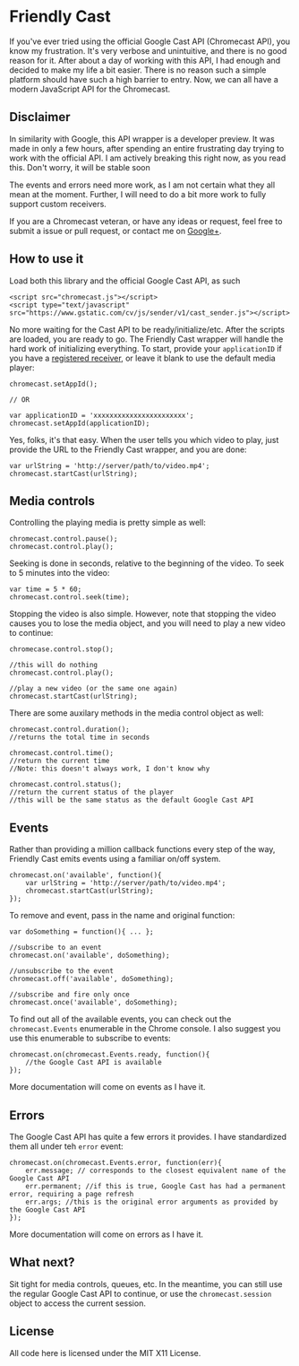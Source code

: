 # Friendly Cast

If you've ever tried using the official Google Cast API (Chromecast API), you know my frustration. It's very verbose and unintuitive, and there is no good reason for it. After about a day of working with this API, I had enough and decided to make my life a bit easier. There is no reason such a simple platform should have such a high barrier to entry. Now, we can all have a modern JavaScript API for the Chromecast. 

## Disclaimer

In similarity with Google, this API wrapper is a developer preview. It was made in only a few hours, after spending an entire frustrating day trying to work with the official API. I am actively breaking this right now, as you read this. Don't worry, it will be stable soon

The events and errors need more work, as I am not certain what they all mean at the moment. Further, I will need to do a bit more work to fully support custom receivers.

If you are a Chromecast veteran, or have any ideas or request, feel free to submit a issue or pull request, or contact me on [Google+](https://www.google.com/+KirilVatev).

## How to use it

Load both this library and the official Google Cast API, as such

    <script src="chromecast.js"></script>
    <script type="text/javascript" src="https://www.gstatic.com/cv/js/sender/v1/cast_sender.js"></script>

No more waiting for the Cast API to be ready/initialize/etc. After the scripts are loaded, you are ready to go. The Friendly Cast wrapper will handle the hard work of initializing everything. To start, provide your `applicationID` if you have a [registered receiver](https://developers.google.com/cast/docs/registration), or leave it blank to use the default media player:

    chromecast.setAppId();
    
    // OR
    
    var applicationID = 'xxxxxxxxxxxxxxxxxxxxxxx';
    chromecast.setAppId(applicationID);
    
Yes, folks, it's that easy. When the user tells you which video to play, just provide the URL to the Friendly Cast wrapper, and you are done:

    var urlString = 'http://server/path/to/video.mp4';
    chromecast.startCast(urlString);

## Media controls

Controlling the playing media is pretty simple as well:

    chromecast.control.pause();
    chromecast.control.play();
    
Seeking is done in seconds, relative to the beginning of the video. To seek to 5 minutes into the video:

    var time = 5 * 60;
    chromecast.control.seek(time);
    
Stopping the video is also simple. However, note that stopping the video causes you to lose the media object, and you will need to play a new video to continue:

    chromecase.control.stop();
    
    //this will do nothing
    chromecast.control.play();
    
    //play a new video (or the same one again)
    chromecast.startCast(urlString);
    
There are some auxilary methods in the media control object as well:

    chromecast.control.duration();
    //returns the total time in seconds
    
    chromecast.control.time();
    //return the current time
    //Note: this doesn't always work, I don't know why
    
    chromecast.control.status();
    //return the current status of the player
    //this will be the same status as the default Google Cast API

## Events

Rather than providing a million callback functions every step of the way, Friendly Cast emits events using a familiar on/off system.

    chromecast.on('available', function(){
        var urlString = 'http://server/path/to/video.mp4';
        chromecast.startCast(urlString);
    });
    
To remove and event, pass in the name and original function:

    var doSomething = function(){ ... };
    
    //subscribe to an event
    chromecast.on('available', doSomething);
    
    //unsubscribe to the event
    chromecast.off('available', doSomething);
    
    //subscribe and fire only once
    chromecast.once('available', doSomething);
    
To find out all of the available events, you can check out the `chromecast.Events` enumerable in the Chrome console. I also suggest you use this enumerable to subscribe to events:

    chromecast.on(chromecast.Events.ready, function(){
        //the Google Cast API is available
    });
    
More documentation will come on events as I have it.

## Errors

The Google Cast API has quite a few errors it provides. I have standardized them all under teh `error` event:

    chromecast.on(chromecast.Events.error, function(err){
        err.message; // corresponds to the closest equivalent name of the Google Cast API
        err.permanent; //if this is true, Google Cast has had a permanent error, requiring a page refresh
        err.args; //this is the original error arguments as provided by the Google Cast API
    });
    
More documentation will come on errors as I have it.

## What next?

Sit tight for media controls, queues, etc. In the meantime, you can still use the regular Google Cast API to continue, or use the `chromecast.session` object to access the current session.

## License

All code here is licensed under the MIT X11 License.